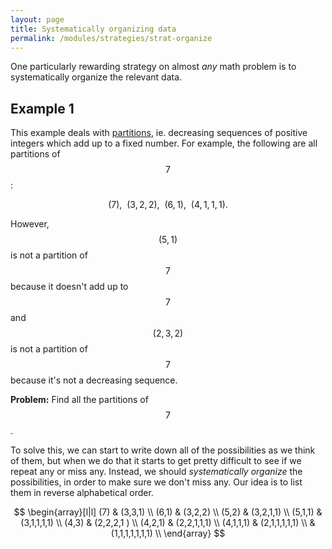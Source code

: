 ```yaml
---
layout: page
title: Systematically organizing data
permalink: /modules/strategies/strat-organize
---
```


One particularly rewarding strategy on almost *any* math problem is to systematically organize the relevant data.


## Example 1

This example deals with [partitions](https://en.wikipedia.org/wiki/Partition_(number_theory)), ie. decreasing sequences of positive integers which add up to a fixed number.
For example, the following are all partitions of $$7$$:

$$(7),\ \ (3,2,2),\ \ (6,1),\ \ (4,1,1,1).$$

However, $$(5,1)$$ is not a partition of $$7$$ because it doesn't add up to $$7$$ and $$(2,3,2)$$ is not a partition of $$7$$ because it's not a decreasing sequence.

**Problem:** Find all the partitions of $$7$$.

To solve this, we can start to write down all of the possibilities as we think of them, but when we do that it starts to get pretty difficult to see if we repeat any or miss any.
Instead, we should *systematically organize* the possibilities, in order to make sure we don't miss any.
Our idea is to list them in reverse alphabetical order.

$$
\begin{array}[l|l]
(7)         & 
(3,3,1)     \\
(6,1)       & 
(3,2,2)     \\
(5,2)       & 
(3,2,1,1)   \\
(5,1,1)     & 
(3,1,1,1,1) \\
(4,3)       &
(2,2,2,1  ) \\
(4,2,1)     &
(2,2,1,1,1) \\
(4,1,1,1)   &
(2,1,1,1,1,1) \\
&
(1,1,1,1,1,1,1) \\
\end{array}
$$




